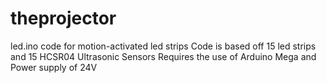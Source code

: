 # theprojector
led.ino code for motion-activated led strips
Code is based off 15 led strips and 15 HCSR04 Ultrasonic Sensors
Requires the use of Arduino Mega and Power supply of 24V
